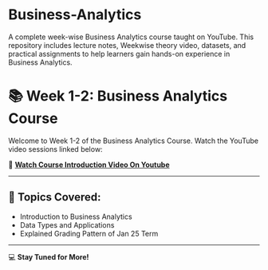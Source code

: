 # Business-Analytics
A complete week-wise Business Analytics course taught on YouTube. This repository includes lecture notes, Weekwise theory video, datasets, and practical assignments to help learners gain hands-on experience in Business Analytics.
# 📚 Week 1-2: Business Analytics Course

Welcome to Week 1-2 of the Business Analytics Course. Watch the YouTube video sessions linked below:

🎥 **[Watch Course Introduction Video On Youtube](https://youtu.be/VT9ToOPawW0?si=hIA8zX0WbMG6qHr1)**

---

## 📄 Topics Covered:
- Introduction to Business Analytics
- Data Types and Applications
- Explained Grading Pattern of Jan  25 Term

---

💻 **Stay Tuned for More!**
